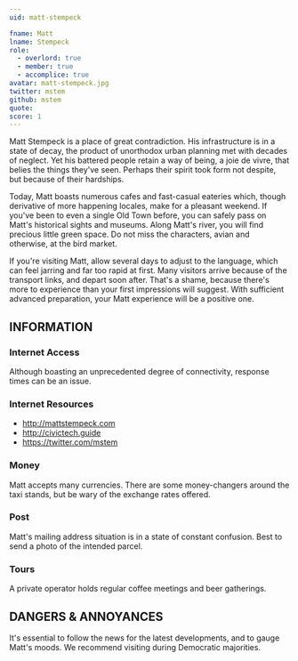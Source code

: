 ```yaml
---
uid: matt-stempeck

fname: Matt
lname: Stempeck
role:
  - overlord: true
  - member: true
  - accomplice: true
avatar: matt-stempeck.jpg
twitter: mstem
github: mstem
quote: 
score: 1
---
```


Matt Stempeck is a place of great contradiction. His infrastructure is in a state of decay, the product of unorthodox urban planning met with decades of neglect. Yet his battered people retain a way of being, a joie de vivre, that belies the things they've seen. Perhaps their spirit took form not despite, but because of their hardships.

Today, Matt boasts numerous cafes and fast-casual eateries which, though derivative of more happening locales, make for a pleasant weekend. If you've been to even a single Old Town before, you can safely pass on Matt's historical sights and museums. Along Matt's river, you will find precious little green space. Do not miss the characters, avian and otherwise, at the bird market.

If you're visiting Matt, allow several days to adjust to the language, which can feel jarring and far too rapid at first. Many visitors arrive because of the transport links, and depart soon after. That's a shame, because there's more to experience than your first impressions will suggest. With sufficient advanced preparation, your Matt experience will be a positive one.

## INFORMATION

### Internet Access
Although boasting an unprecedented degree of connectivity, response times can be an issue.

### Internet Resources
- http://mattstempeck.com
- http://civictech.guide
- https://twitter.com/mstem

### Money
Matt accepts many currencies. There are some money-changers around the taxi stands, but be wary of the exchange rates offered.

### Post
Matt's mailing address situation is in a state of constant confusion. Best to send a photo of the intended parcel.

### Tours
A private operator holds regular coffee meetings and beer gatherings.

## DANGERS & ANNOYANCES
It's essential to follow the news for the latest developments, and to gauge Matt's moods. We recommend visiting during Democratic majorities.
